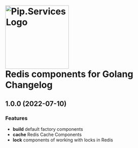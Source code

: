 # <img src="https://uploads-ssl.webflow.com/5ea5d3315186cf5ec60c3ee4/5edf1c94ce4c859f2b188094_logo.svg" alt="Pip.Services Logo" width="200"> <br/> Redis components for Golang Changelog

## <a name="1.0.0"></a> 1.0.0 (2022-07-10) 

### Features
* **build** default factory components
* **cache** Redis Cache Components
* **lock** components of working with locks in Redis

